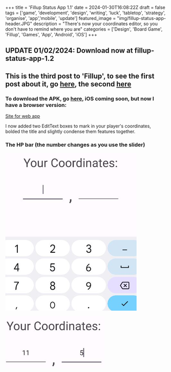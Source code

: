 +++
title = 'Fillup Status App 1.1'
date = 2024-01-30T16:08:22Z
draft = false
tags = ['game', 'development', 'design', 'writing', 'luck', 'tabletop', 'strategy', 'organise', 'app','mobile', 'update']
featured_image = "img/fillup-status-app-header.JPG"
description = "There's now your coordinates editor, so you don't have to remind where you are"
categories = ['Design', 'Board Game', 'Fillup', 'Games', 'App', 'Android', 'iOS']
+++
## UPDATE 01/02/2024: Download now at fillup-status-app-1.2
## This is the third post to 'Fillup', to see the first post about it, go [here](/posts/fillup), the second [here](/posts/fillup-status-app)

### To download the APK, go [here](/posts/fillup-status-app-1.2), iOS coming soon, but now I have a browser version:
[Site for web app](/posts/fillup-status-site)

I now added two EditText boxes to mark in your player's coordinates, bolded the title and slightly condense them features together.

### The HP bar (the number changes as you use the slider)
![coordinates](/img/coordinates.JPG)

![Change the textbox to put in your numbers](/img/coordinates2.JPG)

